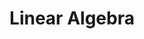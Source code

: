 ---
layout: toctree
title: Linear Algebra
permalink: /blog/maths/linalg/
parent: /blog/maths/

enumerate_grand_children: true
---